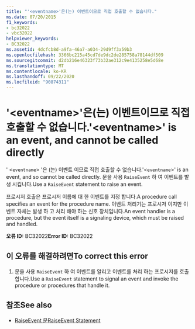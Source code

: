 ```yaml
---
title: "'<eventname>'은(는) 이벤트이므로 직접 호출할 수 없습니다."
ms.date: 07/20/2015
f1_keywords:
- bc32022
- vbc32022
helpviewer_keywords:
- BC32022
ms.assetid: 4dcfcb8d-a9fa-46a7-a034-29d9ff3a59b3
ms.openlocfilehash: 3366bc215a45cd7de9dc2de285758a78144df509
ms.sourcegitcommit: d2db216e46323f73b32ae312c9e4135258e5d68e
ms.translationtype: MT
ms.contentlocale: ko-KR
ms.lasthandoff: 09/22/2020
ms.locfileid: "90874311"
---
```

# <a name="eventname-is-an-event-and-cannot-be-called-directly"></a><span data-ttu-id="c1580-102">'\<eventname>'은(는) 이벤트이므로 직접 호출할 수 없습니다.</span><span class="sxs-lookup"><span data-stu-id="c1580-102">'\<eventname>' is an event, and cannot be called directly</span></span>

<span data-ttu-id="c1580-103">' <`eventname`> '은 (는) 이벤트 이므로 직접 호출할 수 없습니다.</span><span class="sxs-lookup"><span data-stu-id="c1580-103">'<`eventname`>' is an event, and so cannot be called directly.</span></span> <span data-ttu-id="c1580-104">문을 사용 `RaiseEvent` 하 여 이벤트를 발생 시킵니다.</span><span class="sxs-lookup"><span data-stu-id="c1580-104">Use a `RaiseEvent` statement to raise an event.</span></span>  
  
 <span data-ttu-id="c1580-105">프로시저 호출은 프로시저 이름에 대 한 이벤트를 지정 합니다.</span><span class="sxs-lookup"><span data-stu-id="c1580-105">A procedure call specifies an event for the procedure name.</span></span> <span data-ttu-id="c1580-106">이벤트 처리기는 프로시저 이지만 이벤트 자체는 발생 하 고 처리 해야 하는 신호 장치입니다.</span><span class="sxs-lookup"><span data-stu-id="c1580-106">An event handler is a procedure, but the event itself is a signaling device, which must be raised and handled.</span></span>  
  
 <span data-ttu-id="c1580-107">**오류 ID:** BC32022</span><span class="sxs-lookup"><span data-stu-id="c1580-107">**Error ID:** BC32022</span></span>  
  
## <a name="to-correct-this-error"></a><span data-ttu-id="c1580-108">이 오류를 해결하려면</span><span class="sxs-lookup"><span data-stu-id="c1580-108">To correct this error</span></span>  
  
1. <span data-ttu-id="c1580-109">문을 사용 `RaiseEvent` 하 여 이벤트를 알리고 이벤트를 처리 하는 프로시저를 호출 합니다.</span><span class="sxs-lookup"><span data-stu-id="c1580-109">Use a `RaiseEvent` statement to signal an event and invoke the procedure or procedures that handle it.</span></span>  
  
## <a name="see-also"></a><span data-ttu-id="c1580-110">참조</span><span class="sxs-lookup"><span data-stu-id="c1580-110">See also</span></span>

- [<span data-ttu-id="c1580-111">RaiseEvent 문</span><span class="sxs-lookup"><span data-stu-id="c1580-111">RaiseEvent Statement</span></span>](../statements/raiseevent-statement.md)
